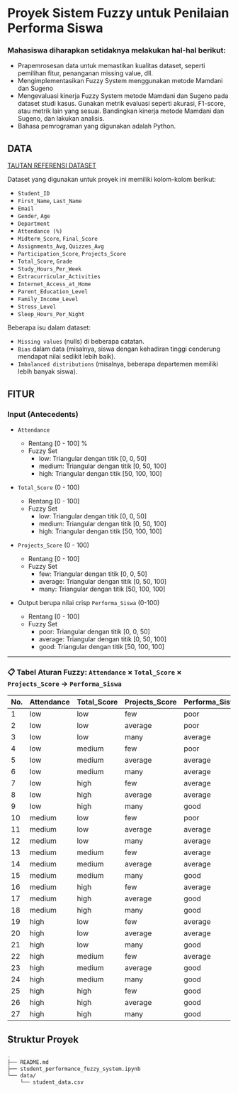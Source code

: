 # Proyek Sistem Fuzzy untuk Penilaian Performa Siswa

### Mahasiswa diharapkan setidaknya melakukan hal-hal berikut:

- Prapemrosesan data untuk memastikan kualitas dataset, seperti pemilihan fitur, penanganan missing value, dll.
- Mengimplementasikan Fuzzy System menggunakan metode Mamdani dan Sugeno
- Mengevaluasi kinerja Fuzzy System metode Mamdani dan Sugeno pada dataset studi kasus. Gunakan metrik evaluasi seperti akurasi, F1-score, atau metrik lain yang sesuai. Bandingkan kinerja metode Mamdani dan Sugeno, dan lakukan analisis.
- Bahasa pemrograman yang digunakan adalah Python.

## DATA

[TAUTAN REFERENSI DATASET](https://www.kaggle.com/datasets/mahmoudelhemaly/students-grading-dataset)

Dataset yang digunakan untuk proyek ini memiliki kolom-kolom berikut:

- `Student_ID`
- `First_Name`, `Last_Name`
- `Email`
- `Gender`, `Age`
- `Department`
- `Attendance (%)`
- `Midterm_Score`, `Final_Score`
- `Assignments_Avg`, `Quizzes_Avg`
- `Participation_Score`, `Projects_Score`
- `Total_Score`, `Grade`
- `Study_Hours_Per_Week`
- `Extracurricular_Activities`
- `Internet_Access_at_Home`
- `Parent_Education_Level`
- `Family_Income_Level`
- `Stress_Level`
- `Sleep_Hours_Per_Night`

Beberapa isu dalam dataset:

- `Missing values` (nulls) di beberapa catatan.
- `Bias` dalam data (misalnya, siswa dengan kehadiran tinggi cenderung mendapat nilai sedikit lebih baik).
- `Imbalanced distributions` (misalnya, beberapa departemen memiliki lebih banyak siswa).

## FITUR

### Input (Antecedents)

- `Attendance`
  - Rentang [0 - 100] %
  - Fuzzy Set
    - low: Triangular dengan titik [0, 0, 50]
    - medium: Triangular dengan titik [0, 50, 100]
    - high: Triangular dengan titik [50, 100, 100]
- `Total_Score` (0 - 100)

  - Rentang [0 - 100]
  - Fuzzy Set
    - low: Triangular dengan titik [0, 0, 50]
    - medium: Triangular dengan titik [0, 50, 100]
    - high: Triangular dengan titik [50, 100, 100]

- `Projects_Score` (0 - 100)

  - Rentang [0 - 100]
  - Fuzzy Set
    - few: Triangular dengan titik [0, 0, 50]
    - average: Triangular dengan titik [0, 50, 100]
    - many: Triangular dengan titik [50, 100, 100]

- Output berupa nilai crisp `Performa_Siswa` (0-100)
  - Rentang [0 - 100]
  - Fuzzy Set
    - poor: Triangular dengan titik [0, 0, 50]
    - average: Triangular dengan titik [0, 50, 100]
    - good: Triangular dengan titik [50, 100, 100]

---

### 📋 Tabel Aturan Fuzzy: `Attendance` × `Total_Score` × `Projects_Score` → `Performa_Siswa`

| No. | Attendance | Total_Score | Projects_Score | Performa_Siswa |
| --- | ---------- | ----------- | -------------- | -------------- |
| 1   | low        | low         | few            | poor           |
| 2   | low        | low         | average        | poor           |
| 3   | low        | low         | many           | average        |
| 4   | low        | medium      | few            | poor           |
| 5   | low        | medium      | average        | average        |
| 6   | low        | medium      | many           | average        |
| 7   | low        | high        | few            | average        |
| 8   | low        | high        | average        | average        |
| 9   | low        | high        | many           | good           |
| 10  | medium     | low         | few            | poor           |
| 11  | medium     | low         | average        | average        |
| 12  | medium     | low         | many           | average        |
| 13  | medium     | medium      | few            | average        |
| 14  | medium     | medium      | average        | average        |
| 15  | medium     | medium      | many           | good           |
| 16  | medium     | high        | few            | average        |
| 17  | medium     | high        | average        | good           |
| 18  | medium     | high        | many           | good           |
| 19  | high       | low         | few            | average        |
| 20  | high       | low         | average        | average        |
| 21  | high       | low         | many           | good           |
| 22  | high       | medium      | few            | average        |
| 23  | high       | medium      | average        | good           |
| 24  | high       | medium      | many           | good           |
| 25  | high       | high        | few            | good           |
| 26  | high       | high        | average        | good           |
| 27  | high       | high        | many           | good           |

## Struktur Proyek

```bash
.
├── README.md
├── student_performance_fuzzy_system.ipynb
└── data/
    └── student_data.csv


```
